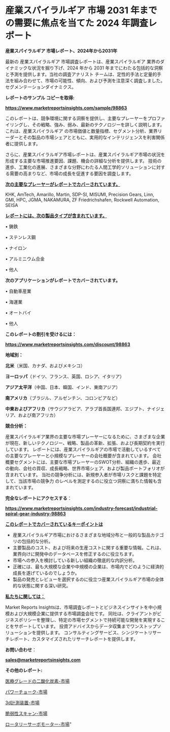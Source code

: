 # 産業スパイラルギア 市場 2031 年までの需要に焦点を当てた 2024 年調査レポート

<strong>産業スパイラルギア 市場レポート、2024年から2031年</strong>

最新の 産業スパイラルギア 市場調査レポートは、産業スパイラルギア 業界のダイナミックな状況を掘り下げ、2024 年から 2031 年までにわたる包括的な洞察と予測を提供します。当社の調査アナリスト チームは、定性的手法と定量的手法を組み合わせて、市場の可能性、傾向、および予測を注意深く調査しました。 セグメンテーションダイナミクス。



<strong>レポートのサンプル コピーを取得:</strong> <a href=https://www.marketreportsinsights.com/sample/98863>

<strong><u>https://www.marketreportsinsights.com/sample/98863</u></strong></a>

このレポートは、競争環境に関する洞察を提供し、主要なプレーヤーをプロファイリングし、その戦略、強み、弱み、最新のテクノロジーを詳しく説明します。 これは、産業スパイラルギア の市場価値と数量指標、セグメント分析、業界リーダーとその製品の市場シェアとともに、実用的なインテリジェンスを利害関係者に提供します。

さらに、産業スパイラルギア市場レポートは、産業スパイラルギア市場の状況を形成する主要な市場推進要因、課題、機会の詳細な分析を提供します。 技術の進歩、工業化の進展、さまざまな分野にわたる人間工学的ソリューションに対する需要の高まりなど、市場の成長を促進する要因を調査します。



<strong><u>次の主要なプレーヤーがレポートでカバーされています。</u></strong>

KHK, AmTech, Amarillo, Martin, SDP-SI, MISUMI, Precision Gears, Linn, GMI, HPC, JGMA, NAKAMURA, ZF Friedrichshafen, Rockwell Automation, SEISA



<strong><u><b>レポートには、次の製品タイプが含まれています。</b></u></strong>

• 鋳鉄

• ステンレス鋼

• ナイロン

• アルミニウム合金

• 他人



<strong><b>次のアプリケーションがレポートでカバーされています。</b></strong>

• 自動車産業

• 海運業

• オートバイ

• 他人



<strong><b>このレポートの割引を受けるには：</b></strong><a href=https://www.marketreportsinsights.com/discount/98863>

<strong><u>https://www.marketreportsinsights.com/discount/98863</u></strong></a>



<strong>地域別：</strong>



<strong>北米</strong>（米国、カナダ、およびメキシコ）



<strong>ヨーロッパ</strong>（ドイツ、フランス、英国、ロシア、イタリア）



<strong>アジア太平洋</strong>（中国、日本、韓国、インド、東南アジア）



<strong>南アメリカ</strong>（ブラジル、アルゼンチン、コロンビアなど）



<strong>中東およびアフリカ</strong>（サウジアラビア、アラブ首長国連邦、エジプト、ナイジェリア、および南アフリカ）



<strong>競合分析：</strong>

産業スパイラルギア業界の主要な市場プレーヤーになるために、さまざまな企業が現在、新しいテクノロジー、戦略、製品の革新、拡張、および長期契約を実行しています。 レポートには、産業スパイラルギアの市場で活動しているすべての主要なプレーヤーと小規模なプレーヤーの会社概要が含まれています。 会社概要セグメントには、主要な市場プレーヤーのSWOT分析、組織の進歩、最近の動向、会社の買収、成長戦略、世界市場シェア、および製品ポートフォリオが含まれています。 当社の競争分析には、新規参入者が市場リスクと課題を特定して、当該市場の競争力 のレベルを測定するのに役立つ洞察に満ちた情報も含まれています。



<strong>完全なレポートにアクセスする</strong>：

<a href=https://www.marketreportsinsights.com/industry-forecast/industrial-spiral-gear-industry-98863>

<strong><u>https://www.marketreportsinsights.com/industry-forecast/industrial-spiral-gear-industry-98863</u></strong></a>



<strong><u><b>このレポートでカバーされているキーポイントは</b></u></strong>
<ul>
  <li>産業スパイラルギア市場におけるさまざまな地域分布と一般的な製品カテゴリの包括的な分析。</li>
  <li>主要製品のコスト、および将来の生産コストに関する重要な情報。これは、業界向けに開発中のデータベースを修正するのに役立ちます。</li>
  <li>市場への参入を検討している新しい組織の徹底的な内訳分析。</li>
  <li>正確には、最も大規模な企業や中規模の企業は、市場内でどのように経済的成長を遂げているのでしょうか。</li>
  <li>製品の発売とレビューを選択するのに役立つ産業スパイラルギア市場の全体的な状態に関する深い研究。</li>
</ul>


<strong><u><b>私たちに関しては：</b></u></strong>

Market Reports Insightsは、市場調査レポートとビジネスインサイトを中小規模および大規模企業に提供する市場調査会社です。 同社は、クライアントがビジネスポリシーを整理し、特定の市場セグメントで持続可能な開発を実現することをサポートしています。 投資アドバイスからデータ収集までワンストップソリューションを提供します。 コンサルティングサービス、シンジケートリサーチレポート、カスタマイズされたリサーチレポートを提供します。



<strong><b>お問い合わせ</b></strong>：

<a href=mailto:sales@marketreportsinsights.com>

<strong><u>sales@marketreportsinsights.com</u></strong></a>



<strong>その他のレポート:</strong>

<a href=https://www.linkedin.com/pulse/医療グレードの二酸化炭素-市場-2023-収益と成長ドライバー-2030-fziuf/>医療グレードの二酸化炭素-市場</a>

<a href=https://www.linkedin.com/pulse/パワーチョーク-市場-2023-swot-分析と成長率-2030-pr-news-hub-negrf/>パワーチョーク-市場</a>

<a href=https://www.linkedin.com/pulse/3d計測装置-市場-2023-推進要因と成長機会-2030-data-dive-discoveries-24-analysis-jxrjf/>3d計測装置-市場</a>

<a href=https://www.linkedin.com/pulse/脆弱性スキャン-市場-2023-swot-分析と成長率-2030-trendsetters-testimonials-360-anal-kdkuf/>脆弱性スキャン-市場</a>

<a href=https://www.linkedin.com/pulse/ロータリーサーボモーター-市場-2023-競争分析と事業成長-2030-pr-news-hub-o2nmf/>ロータリーサーボモーター-市場</a>"
